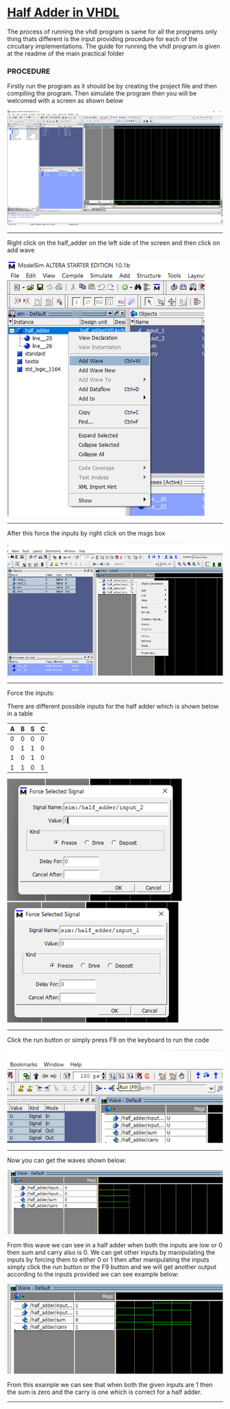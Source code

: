 # <u>Half Adder in VHDL</u>

The process of running the vhdl program is same for all the programs only thing thats different is the input providing procedure for each of the circuitary implementations. The guide for running the vhdl program is given at the readme of the main practical folder

### PROCEDURE

Firstly run the program as it should be by creating the project file and then compiling the program. Then simulate the program then you will be welcomed with a screen as shown below

![simscreen](./assets/simscreen.png)

---

Right click on the half_adder on the left side of the screen and then click on add wave

![addwave](./assets/addwave.png)

---

After this force the inputs by right click on the msgs box

![force](./assets/force.png)

---

Force the inputs:

There are different possible inputs for the half adder which is shown below in a table

| A    | B    | S    | C    |
| ---- | ---- | ---- | ---- |
| 0    | 0    | 0    | 0    |
| 0    | 1    | 1    | 0    |
| 1    | 0    | 1    | 0    |
| 1    | 1    | 0    | 1    |

![inp2](./assets/inp2.png)![inp1](./assets/inp1.png)

---

Click the run button or simply press F9 on the keyboard to run the code

![run](./assets/run.png)

---

Now you can get the waves shown below:

![output](./assets/output.png)

From this wave we can see in a half adder when both the inputs are low or 0 then sum and carry also is 0. We can get other inputs by manipulating the inputs by forcing them to either 0 or 1 then after manipulating the inputs simply click the run button or the F9 button and we will get another output according to the inputs provided we can see example below:

![](./assets/secondoutput.png)

From this example we can see that when both the given inputs are 1 then the sum is zero and the carry is one which is correct for a half adder.

---


